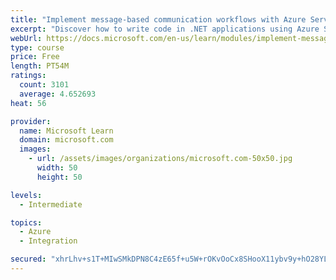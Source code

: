 ```yaml
---
title: "Implement message-based communication workflows with Azure Service Bus"
excerpt: "Discover how to write code in .NET applications using Azure Service Bus for communications that can handle high demand, low bandwidth, and hardware failures."
webUrl: https://docs.microsoft.com/en-us/learn/modules/implement-message-workflows-with-service-bus/
type: course
price: Free
length: PT54M
ratings:
  count: 3101
  average: 4.652693
heat: 56

provider:
  name: Microsoft Learn
  domain: microsoft.com
  images:
    - url: /assets/images/organizations/microsoft.com-50x50.jpg
      width: 50
      height: 50

levels:
  - Intermediate

topics:
  - Azure
  - Integration

secured: "xhrLhv+s1T+MIwSMkDPN8C4zE65f+u5W+rOKvOoCx8SHooX11ybv9y+hO28YLHxn7cpHJTByuVkPQh4RHhc5gBJ/8P7/HPBFNHml7My9TfOamjT2+IZ2unzSc7oawbKpG2txwWU8SU9eCKozZQgRXQHRftwNE/7WBD5tRlQp5Wq89m2cvBk3zj05V/+ziVMHb/nndLIV7HAdo3pSR2drQpb3VtkqTUttG8ZoL4mK0+gzNSQTl1pUh2vrT5+yI+kSwIptqxkp8n+KYexiQT5LLCxSk8iFRd/MGw1GqSwXOxhoR1DL31vpa9i17ibPU4kgLz9ION5YVDnfVk0vxp6rkwGCysxdalSE2N/LWGaTQHTU2+2HdMiDaTLpdv2d5bSWyPfUujfScNSND9vf8lE6jvS+DW4YoQHc4LrEfso60KI=;CKfUeV0DQ7RP25FqfQOP9A=="
---
```


